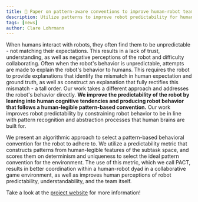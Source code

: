 ```yaml
---
title: 📑 Paper on pattern-aware conventions to improve human-robot teaming accepted to ACM's Transactions on Human-Robot Interaction!
description: Utilize patterns to improve robot predictability for human-robot teaming
tags: [news]
author: Clare Lohrmann
---
```


When humans interact with robots, they often find them to be unpredictable - not matching their expectations. This results in a lack of trust, understanding, as well as negative perceptions of the robot and difficulty collaborating. Often when the robot's behavior is unpredictable, attempts are made to explain the robot's behavior to humans. This requires the robot to provide explanations that identify the mismatch in human expectation and ground truth, as well as construct an explanation that fully rectifies this mismatch - a tall order. Our work takes a different approach and addresses the robot's behavior directly. **We improve the predictability of the robot by leaning into human cognitive tendencies and producing robot behavior that follows a human-legible pattern-based convention.** Our work improves robot predictability by constraining robot behavior to be in line with pattern recognition and abstraction processes that human brains are built for.

We present an algorithmic approach to select a pattern-based behavioral convention for the robot to adhere to. We utilize a predictability metric that constructs patterns from human-legible features of the subtask space, and scores them on determinism and uniqueness to select the ideal pattern convention for the environment. The use of this metric, which we call PACT, results in better coordination within a human-robot dyad in a collaborative game environment, as well as improves human perceptions of robot predictability, understandability, and the team itself.

Take a look at the [project website](https://cmlohrmann.github.io/projects/robot_patterns/) for more information!
